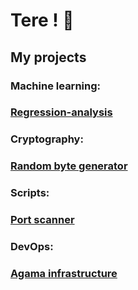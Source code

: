 # Tere ! 👋

## My projects
### Machine learning:
### [Regression-analysis](https://github.com/IlliaShyn/Regression-analysis.git)


### Cryptography:
### [Random byte generator](https://github.com/IlliaShyn/Cryptography/tree/2aa3ee7f23114f858a363db6a240fb927ba5ef24/Random_Byte_Generation)


### Scripts:
### [Port scanner](https://github.com/IlliaShyn/PortScanner.git)


### DevOps:
### [Agama infrastructure](https://github.com/IlliaShyn/ica0002)
<!--
**IlliaShyn/IlliaShyn** is a ✨ _special_ ✨ repository because its `README.md` (this file) appears on your GitHub profile.

Here are some ideas to get you started:

- 🔭 I’m currently working on ...
- 🌱 I’m currently learning ...
- 👯 I’m looking to collaborate on ...
- 🤔 I’m looking for help with ...
- 💬 Ask me about ...
- 📫 How to reach me: ...
- 😄 Pronouns: ...
- ⚡ Fun fact: ...
-->
